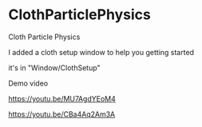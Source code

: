 # ClothParticlePhysics
Cloth Particle Physics

I added a cloth setup window to help you getting started

it's in "Window/ClothSetup"

Demo video

https://youtu.be/MU7AgdYEoM4

https://youtu.be/CBa4Aq2Am3A